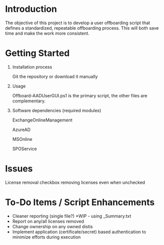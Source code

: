 # Introduction 
The objective of this project is to develop a user offboarding script that defines a standardized, repeatable offboarding process. This will both save time and make the work more consistent.

# Getting Started
1.	Installation process

    Git the repository or download it manually 

2.  Usage

    Offboard-AADUserGUI.ps1 is the primary script, the other files are complementary.

3.	Software dependencies (required modules)

    ExchangeOnlineManagement

    AzureAD

    MSOnline
    
    SPOService

# Issues
License removal checkbox removing licenses even when unchecked

# To-Do Items / Script Enhancements
- Cleaner reporting (single file?) *WIP - using _Summary.txt
- Report on any/all licenses removed
- Change ownership on any owned distis
- Implement application (certificate/secret) based authentication to minimize efforts during execution